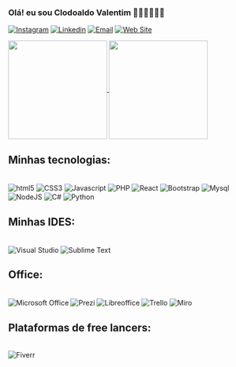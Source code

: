 ### Olá! eu sou Clodoaldo Valentim 👋🏽👋🏽👋🏽
[![Instagram](https://img.shields.io/badge/Instagram-E4405F?style=for-the-badge&logo=instagram&logoColor=white)](https://instagram.com/clodoaldovalentim)
[![Linkedin](https://img.shields.io/badge/LinkedIn-0077B5?style=for-the-badge&logo=linkedin&logoColor=white)](https://linkedin.com/in/clodoaldo-valentim-73524131)
[![Email](https://img.shields.io/badge/website-000000?style=for-the-badge&logo=About.me&logoColor=white)](https://aprendaaquicursos.com.br)
[![Web Site](https://img.shields.io/badge/Gmail-D14836?style=for-the-badge&logo=gmail&logoColor=white)](clodoaldovalentim123@gmail.com)

<a href="https://github.com/anuraghazra/github-readme-stats">
  <img height=200 align="center" src="https://github-readme-stats.vercel.app/api?username=clodoaldo-valentim" />
</a>
<a href="https://github.com/clodoaldo-valentim/convoychat">
  <img height=200 align="center" src="https://github-readme-stats.vercel.app/api/top-langs?username=clodoaldo-valentim&layout=compact&langs_count=8&card_width=320" />
</a>



## Minhas tecnologias:
<div style="display: inline_block"><br>
  <img align="center" alt="html5" src="https://img.shields.io/badge/HTML5-E34F26?style=for-the-badge&logo=html5&logoColor=white"/>
  <img align="center" alt="CSS3" src="https://img.shields.io/badge/CSS3-1572B6?style=for-the-badge&logo=css3&logoColor=white"/>
  <img align="center" alt="Javascript" src="https://img.shields.io/badge/JavaScript-F7DF1E?style=for-the-badge&logo=javascript&logoColor=black"/>
  <img align="center" alt="PHP" src="https://img.shields.io/badge/PHP-777BB4?style=for-the-badge&logo=php&logoColor=white"/>
  <img align="center" alt="React" src="https://img.shields.io/badge/React-20232A?style=for-the-badge&logo=react&logoColor=61DAFB"/>
  <img align="center" alt="Bootstrap" src="https://img.shields.io/badge/Bootstrap-563D7C?style=for-the-badge&logo=bootstrap&logoColor=white"/>
  <img align="center" alt="Mysql" src="https://img.shields.io/badge/MySQL-00000F?style=for-the-badge&logo=mysql&logoColor=white"/>
  <img align="center" alt="NodeJS" src="https://img.shields.io/badge/Node.js-43853D?style=for-the-badge&logo=node.js&logoColor=white"/>
  <img align="center" alt="C#" src="https://img.shields.io/badge/C%23-239120?style=for-the-badge&logo=c-sharp&logoColor=white"/>
  <img align="center" alt="Python" src="https://img.shields.io/badge/Python-14354C?style=for-the-badge&logo=python&logoColor=white"/>  
</div>


## Minhas IDES:
<div style="display: inline_block"><br>
  <img align="center" alt="Visual Studio" src="https://img.shields.io/badge/Visual_Studio-5C2D91?style=for-the-badge&logo=visual%20studio&logoColor=white"/>
  <img align="center" alt="Sublime Text" src="https://img.shields.io/badge/sublime_text-%23575757.svg?&style=for-the-badge&logo=sublime-text&logoColor=important"/>  
</div>


## Office:
<div style="display: inline_block"><br>
  <img align="center" alt="Microsoft Office" src="https://img.shields.io/badge/Microsoft_Office-D83B01?style=for-the-badge&logo=microsoft-office&logoColor=white"/>
  <img align="center" alt="Prezi" src="https://img.shields.io/badge/Prezi-3181FF?style=for-the-badge&logo=prezi&logoColor=white"/>
  <img align="center" alt="Libreoffice" src="https://img.shields.io/badge/LibreOffice-18A303?style=for-the-badge&logo=LibreOffice&logoColor=white"/>
  <img align="center" alt="Trello" src="https://img.shields.io/badge/Trello-0052CC?style=for-the-badge&logo=trello&logoColor=white"/>
  <img align="center" alt="Miro" src="https://img.shields.io/badge/Miro-050038?style=for-the-badge&logo=Miro&logoColor=white"/> 
</div>

## Plataformas de free lancers:
<div style="display: inline_block"><br>
  <img align="center" alt="Fiverr" src="https://img.shields.io/badge/fiverr-1DBF73?style=for-the-badge&logo=fiverr&logoColor=white"/>  
</div>


